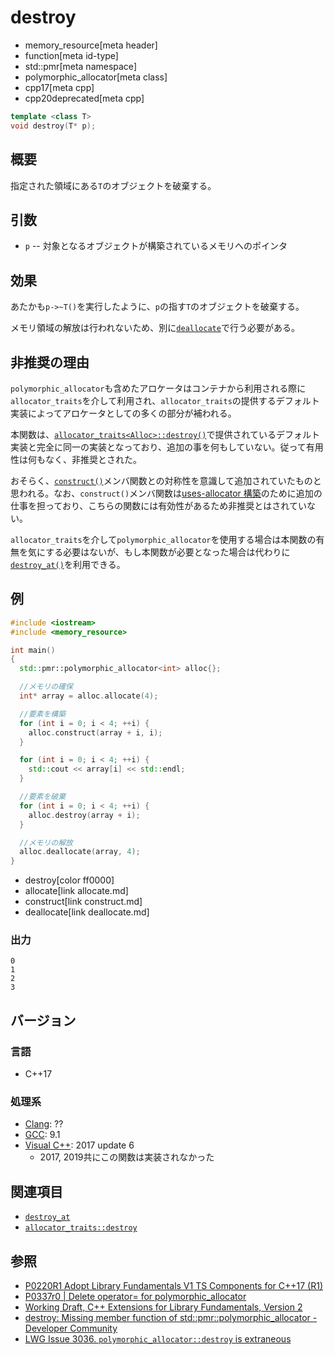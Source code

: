 # destroy
* memory_resource[meta header]
* function[meta id-type]
* std::pmr[meta namespace]
* polymorphic_allocator[meta class]
* cpp17[meta cpp]
* cpp20deprecated[meta cpp]

```cpp
template <class T>
void destroy(T* p);
```

## 概要
指定された領域にある`T`のオブジェクトを破棄する。

## 引数
- `p` -- 対象となるオブジェクトが構築されているメモリへのポインタ

## 効果
あたかも`p->~T()`を実行したように、`p`の指す`T`のオブジェクトを破棄する。

メモリ領域の解放は行われないため、別に[`deallocate`](deallocate.md)で行う必要がある。

## 非推奨の理由

`polymorphic_allocator`も含めたアロケータはコンテナから利用される際に`allocator_traits`を介して利用され、`allocator_traits`の提供するデフォルト実装によってアロケータとしての多くの部分が補われる。

本関数は、[`allocator_traits<Alloc>::destroy()`](/reference/memory/allocator_traits/destroy.md)で提供されているデフォルト実装と完全に同一の実装となっており、追加の事を何もしていない。従って有用性は何もなく、非推奨とされた。

おそらく、[`construct()`](construct.md)メンバ関数との対称性を意識して追加されていたものと思われる。なお、`construct()`メンバ関数は[uses-allocator 構築](/reference/memory/uses_allocator.md)のために追加の仕事を担っており、こちらの関数には有効性があるため非推奨とはされていない。

`allocator_traits`を介して`polymorphic_allocator`を使用する場合は本関数の有無を気にする必要はないが、もし本関数が必要となった場合は代わりに[`destroy_at()`](/reference/memory/destroy_at.md)を利用できる。

## 例
```cpp example
#include <iostream>
#include <memory_resource>

int main()
{
  std::pmr::polymorphic_allocator<int> alloc{};

  //メモリの確保
  int* array = alloc.allocate(4);

  //要素を構築
  for (int i = 0; i < 4; ++i) {
    alloc.construct(array + i, i);
  }

  for (int i = 0; i < 4; ++i) {
    std::cout << array[i] << std::endl;
  }

  //要素を破棄
  for (int i = 0; i < 4; ++i) {
    alloc.destroy(array + i);
  }

  //メモリの解放
  alloc.deallocate(array, 4);
}
```
* destroy[color ff0000]
* allocate[link allocate.md]
* construct[link construct.md]
* deallocate[link deallocate.md]

### 出力
```
0
1
2
3
```

## バージョン
### 言語
- C++17

### 処理系
- [Clang](/implementation.md#clang): ??
- [GCC](/implementation.md#gcc): 9.1
- [Visual C++](/implementation.md#visual_cpp): 2017 update 6
    - 2017, 2019共にこの関数は実装されなかった

## 関連項目
- [`destroy_at`](/reference/memory/destroy_at.md)
- [`allocator_traits::destroy`](/reference/memory/allocator_traits/destroy.md)

## 参照
- [P0220R1 Adopt Library Fundamentals V1 TS Components for C++17 (R1)](http://www.open-std.org/jtc1/sc22/wg21/docs/papers/2016/p0220r1.html)
- [P0337r0 | Delete operator= for polymorphic_allocator](http://www.open-std.org/jtc1/sc22/wg21/docs/papers/2016/p0337r0.html)
- [Working Draft, C++ Extensions for Library Fundamentals, Version 2](http://www.open-std.org/jtc1/sc22/wg21/docs/papers/2015/n4562.html#memory.resource.synop)
- [destroy: Missing member function of std::pmr::polymorphic_allocator - Developer Community](https://developercommunity.visualstudio.com/content/problem/394908/destroy-missing-member-function-of-stdpmrpolymorph.html)
- [LWG Issue 3036. `polymorphic_allocator::destroy` is extraneous](https://cplusplus.github.io/LWG/issue3036)
